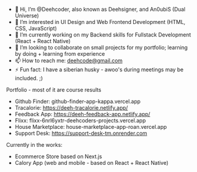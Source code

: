 - 👋 Hi, I’m @Deehcoder, also known as Deehsigner, and An0ubiS (Dual Universe)
- 👀 I’m interested in UI Design and Web Frontend Development (HTML, CSS, JavaScript)
- 🌱 I’m currently working on my Backend skills for Fullstack Development (React + React Native)
- 💞️ I’m looking to collaborate on small projects for my portfolio; learning by doing + learning from experience
- 📫 How to reach me: deehcode@gmail.com
- ⚡ Fun fact: I have a siberian husky - awoo's during meetings may be included. ;)

<!---
Deehcoder/Deehcoder is a ✨ special ✨ repository because its `README.md` (this file) appears on your GitHub profile.
You can click the Preview link to take a look at your changes.
--->


Portfolio - most of it are course results

- Github Finder: github-finder-app-kappa.vercel.app 
- Tracalorie: https://deeh-tracalorie.netlify.app/
- Feedback App: https://deeh-feedback-app.netlify.app/
- Flixx: flixx-6nrl6yxtr-deehcoders-projects.vercel.app
- House Marketplace: house-marketplace-app-roan.vercel.app
- Support Desk: https://support-desk-tm.onrender.com


Currently in the works:
- Ecommerce Store based on Next.js
- Calory App (web and mobile - based on React + React Native)

